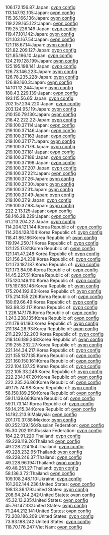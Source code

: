 106.172.156.87:Japan: [ovpn config](vpn/106_172_156_87.ovpn)  
113.147.92.105:Japan: [ovpn config](vpn/113_147_92_105.ovpn)  
115.36.166.136:Japan: [ovpn config](vpn/115_36_166_136.ovpn)  
119.229.165.122:Japan: [ovpn config](vpn/119_229_165_122.ovpn)  
119.25.226.149:Japan: [ovpn config](vpn/119_25_226_149.ovpn)  
119.47.101.142:Japan: [ovpn config](vpn/119_47_101_142.ovpn)  
121.103.167.54:Japan: [ovpn config](vpn/121_103_167_54.ovpn)  
121.118.67.14:Japan: [ovpn config](vpn/121_118_67_14.ovpn)  
121.82.209.127:Japan: [ovpn config](vpn/121_82_209_127.ovpn)  
121.85.196.10:Japan: [ovpn config](vpn/121_85_196_10.ovpn)  
124.219.128.199:Japan: [ovpn config](vpn/124_219_128_199.ovpn)  
125.195.198.141:Japan: [ovpn config](vpn/125_195_198_141.ovpn)  
126.73.146.223:Japan: [ovpn config](vpn/126_73_146_223.ovpn)  
126.78.235.228:Japan: [ovpn config](vpn/126_78_235_228.ovpn)  
126.88.160.3:Japan: [ovpn config](vpn/126_88_160_3.ovpn)  
14.101.12.244:Japan: [ovpn config](vpn/14_101_12_244.ovpn)  
180.43.229.139:Japan: [ovpn config](vpn/180_43_229_139.ovpn)  
193.115.56.65:Japan: [ovpn config](vpn/193_115_56_65.ovpn)  
202.157.234.220:Japan: [ovpn config](vpn/202_157_234_220.ovpn)  
203.124.95.119:Japan: [ovpn config](vpn/203_124_95_119.ovpn)  
210.150.79.130:Japan: [ovpn config](vpn/210_150_79_130.ovpn)  
218.42.222.22:Japan: [ovpn config](vpn/218_42_222_22.ovpn)  
219.100.37.114:Japan: [ovpn config](vpn/219_100_37_114.ovpn)  
219.100.37.146:Japan: [ovpn config](vpn/219_100_37_146.ovpn)  
219.100.37.163:Japan: [ovpn config](vpn/219_100_37_163.ovpn)  
219.100.37.177:Japan: [ovpn config](vpn/219_100_37_177.ovpn)  
219.100.37.179:Japan: [ovpn config](vpn/219_100_37_179.ovpn)  
219.100.37.181:Japan: [ovpn config](vpn/219_100_37_181.ovpn)  
219.100.37.186:Japan: [ovpn config](vpn/219_100_37_186.ovpn)  
219.100.37.198:Japan: [ovpn config](vpn/219_100_37_198.ovpn)  
219.100.37.207:Japan: [ovpn config](vpn/219_100_37_207.ovpn)  
219.100.37.221:Japan: [ovpn config](vpn/219_100_37_221.ovpn)  
219.100.37.26:Japan: [ovpn config](vpn/219_100_37_26.ovpn)  
219.100.37.30:Japan: [ovpn config](vpn/219_100_37_30.ovpn)  
219.100.37.31:Japan: [ovpn config](vpn/219_100_37_31.ovpn)  
219.100.37.49:Japan: [ovpn config](vpn/219_100_37_49.ovpn)  
219.100.37.9:Japan: [ovpn config](vpn/219_100_37_9.ovpn)  
219.100.37.98:Japan: [ovpn config](vpn/219_100_37_98.ovpn)  
222.2.13.125:Japan: [ovpn config](vpn/222_2_13_125.ovpn)  
58.146.28.229:Japan: [ovpn config](vpn/58_146_28_229.ovpn)  
61.213.204.22:Japan: [ovpn config](vpn/61_213_204_22.ovpn)  
114.204.121.144:Korea Republic of: [ovpn config](vpn/114_204_121_144.ovpn)  
114.204.128.104:Korea Republic of: [ovpn config](vpn/114_204_128_104.ovpn)  
118.41.86.186:Korea Republic of: [ovpn config](vpn/118_41_86_186.ovpn)  
119.194.250.11:Korea Republic of: [ovpn config](vpn/119_194_250_11.ovpn)  
121.125.17.81:Korea Republic of: [ovpn config](vpn/121_125_17_81.ovpn)  
121.141.47.248:Korea Republic of: [ovpn config](vpn/121_141_47_248.ovpn)  
121.156.24.238:Korea Republic of: [ovpn config](vpn/121_156_24_238.ovpn)  
121.173.187.187:Korea Republic of: [ovpn config](vpn/121_173_187_187.ovpn)  
121.173.84.98:Korea Republic of: [ovpn config](vpn/121_173_84_98.ovpn)  
14.45.227.51:Korea Republic of: [ovpn config](vpn/14_45_227_51.ovpn)  
175.120.149.110:Korea Republic of: [ovpn config](vpn/175_120_149_110.ovpn)  
175.197.88.148:Korea Republic of: [ovpn config](vpn/175_197_88_148.ovpn)  
175.204.192.63:Korea Republic of: [ovpn config](vpn/175_204_192_63.ovpn)  
175.214.155.226:Korea Republic of: [ovpn config](vpn/175_214_155_226.ovpn)  
180.69.66.49:Korea Republic of: [ovpn config](vpn/180_69_66_49.ovpn)  
183.98.32.117:Korea Republic of: [ovpn config](vpn/183_98_32_117.ovpn)  
1.226.147.178:Korea Republic of: [ovpn config](vpn/1_226_147_178.ovpn)  
1.243.238.135:Korea Republic of: [ovpn config](vpn/1_243_238_135.ovpn)  
211.179.61.190:Korea Republic of: [ovpn config](vpn/211_179_61_190.ovpn)  
211.184.28.93:Korea Republic of: [ovpn config](vpn/211_184_28_93.ovpn)  
211.229.132.203:Korea Republic of: [ovpn config](vpn/211_229_132_203.ovpn)  
218.146.189.248:Korea Republic of: [ovpn config](vpn/218_146_189_248.ovpn)  
219.255.232.27:Korea Republic of: [ovpn config](vpn/219_255_232_27.ovpn)  
221.144.34.217:Korea Republic of: [ovpn config](vpn/221_144_34_217.ovpn)  
221.155.137.135:Korea Republic of: [ovpn config](vpn/221_155_137_135.ovpn)  
221.160.150.161:Korea Republic of: [ovpn config](vpn/221_160_150_161.ovpn)  
222.104.137.25:Korea Republic of: [ovpn config](vpn/222_104_137_25.ovpn)  
222.105.33.249:Korea Republic of: [ovpn config](vpn/222_105_33_249.ovpn)  
222.234.147.20:Korea Republic of: [ovpn config](vpn/222_234_147_20.ovpn)  
222.235.26.86:Korea Republic of: [ovpn config](vpn/222_235_26_86.ovpn)  
49.175.74.98:Korea Republic of: [ovpn config](vpn/49_175_74_98.ovpn)  
58.150.189.250:Korea Republic of: [ovpn config](vpn/58_150_189_250.ovpn)  
59.11.139.66:Korea Republic of: [ovpn config](vpn/59_11_139_66.ovpn)  
59.11.73.141:Korea Republic of: [ovpn config](vpn/59_11_73_141.ovpn)  
59.14.215.34:Korea Republic of: [ovpn config](vpn/59_14_215_34.ovpn)  
14.192.213.9:Malaysia: [ovpn config](vpn/14_192_213_9.ovpn)  
201.170.37.88:Mexico: [ovpn config](vpn/201_170_37_88.ovpn)  
80.252.139.156:Russian Federation: [ovpn config](vpn/80_252_139_156.ovpn)  
95.30.202.191:Russian Federation: [ovpn config](vpn/95_30_202_191.ovpn)  
184.22.91.220:Thailand: [ovpn config](vpn/184_22_91_220.ovpn)  
49.228.119.26:Thailand: [ovpn config](vpn/49_228_119_26.ovpn)  
49.228.224.154:Thailand: [ovpn config](vpn/49_228_224_154.ovpn)  
49.228.232.95:Thailand: [ovpn config](vpn/49_228_232_95.ovpn)  
49.228.246.37:Thailand: [ovpn config](vpn/49_228_246_37.ovpn)  
49.228.96.194:Thailand: [ovpn config](vpn/49_228_96_194.ovpn)  
49.48.251.27:Thailand: [ovpn config](vpn/49_48_251_27.ovpn)  
58.136.3.72:Thailand: [ovpn config](vpn/58_136_3_72.ovpn)  
109.108.248.110:Ukraine: [ovpn config](vpn/109_108_248_110.ovpn)  
161.202.144.236:United States: [ovpn config](vpn/161_202_144_236.ovpn)  
198.13.36.179:United States: [ovpn config](vpn/198_13_36_179.ovpn)  
208.94.244.242:United States: [ovpn config](vpn/208_94_244_242.ovpn)  
45.32.13.235:United States: [ovpn config](vpn/45_32_13_235.ovpn)  
45.76.147.33:United States: [ovpn config](vpn/45_76_147_33.ovpn)  
71.244.212.141:United States: [ovpn config](vpn/71_244_212_141.ovpn)  
72.208.186.209:United States: [ovpn config](vpn/72_208_186_209.ovpn)  
73.93.188.242:United States: [ovpn config](vpn/73_93_188_242.ovpn)  
118.70.176.247:Viet Nam: [ovpn config](vpn/118_70_176_247.ovpn)  
